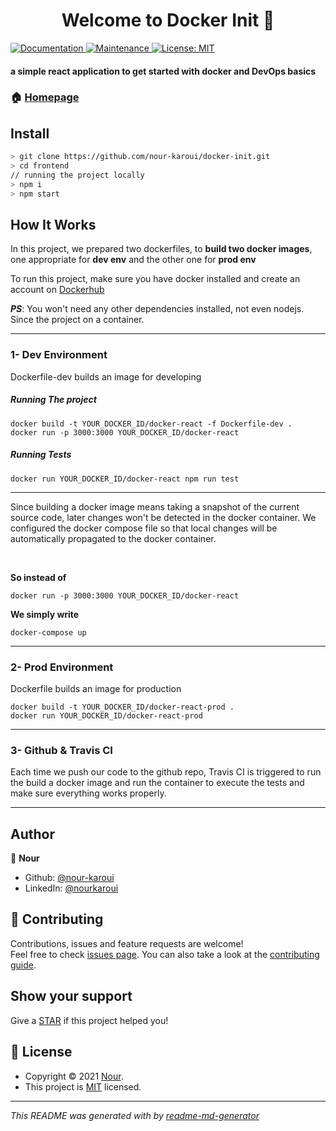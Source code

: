 <h1 align="center">Welcome to Docker Init 👋</h1>
<p>
  <a href="https://github.com/nour-karoui/docker-init#readme" target="_blank">
    <img alt="Documentation" src="https://img.shields.io/badge/documentation-yes-brightgreen.svg" />
  </a>
  <a href="https://github.com/nour-karoui/docker-init/graphs/commit-activity" target="_blank">
    <img alt="Maintenance" src="https://img.shields.io/badge/Maintained%3F-yes-green.svg" />
  </a>
  <a href="https://github.com/nour-karoui/docker-init/blob/master/LICENSE" target="_blank">
    <img alt="License: MIT" src="https://img.shields.io/github/license/bishkou/password-pwnd" />
  </a>
</p>

#### a simple react application to get started with docker and DevOps basics


### 🏠 [Homepage](https://github.com/nour-karoui/docker-init)


## Install

```sh
> git clone https://github.com/nour-karoui/docker-init.git
> cd frontend
// running the project locally
> npm i
> npm start
```

## How It Works

In this project, we prepared two dockerfiles, to **build two docker images**, one appropriate for **dev env** and the other one for **prod env**

To run this project, make sure you have docker installed and create an account on [Dockerhub](https://hub.docker.com/)

***PS***: You won't need any other dependencies installed, not even nodejs. Since the project on a container.
<hr />

### 1- Dev Environment

Dockerfile-dev builds an image for developing

##### Running The project
````shell script
docker build -t YOUR_DOCKER_ID/docker-react -f Dockerfile-dev .
docker run -p 3000:3000 YOUR_DOCKER_ID/docker-react
````

##### Running Tests

```shell script
docker run YOUR_DOCKER_ID/docker-react npm run test
```
<hr />
Since building a docker image means taking a snapshot of the current source code, later changes won't be detected in the docker container.
We configured the docker compose file so that local changes will be automatically propagated to the docker container.

&nbsp;

**So instead of**
```shell script
docker run -p 3000:3000 YOUR_DOCKER_ID/docker-react
``` 
**We simply write**
```shell script
docker-compose up
``` 

<hr />

### 2- Prod Environment
Dockerfile builds an image for production

````shell script
docker build -t YOUR_DOCKER_ID/docker-react-prod .
docker run YOUR_DOCKER_ID/docker-react-prod
````

<hr />

### 3- Github & Travis CI
Each time we push our code to the github repo, Travis CI is triggered to run the build a docker image and run the container to execute the tests and make sure everything works properly.

<hr />

## Author

👤 **Nour**

* Github: [@nour-karoui](https://github.com/nour-karoui)
* LinkedIn: [@nourkaroui](https://www.linkedin.com/in/nourkaroui/)

## 🤝 Contributing

Contributions, issues and feature requests are welcome!<br />Feel free to check [issues page](https://github.com/nour-karoui/docker-init/issues). You can also take a look at the [contributing guide](https://github.com/nour-karoui/docker-init/blob/master/CONTRIBUTING.md).

## Show your support

Give a [STAR](https://github.com/nour-karoui/docker-init) if this project helped you!

## 📝 License

* Copyright © 2021 [Nour](https://github.com/nour-karoui).
* This project is [MIT](https://github.com/nour-karoui/docker-init/blob/master/LICENSE) licensed.

***
_This README was generated with by [readme-md-generator](https://github.com/kefranabg/readme-md-generator)_
